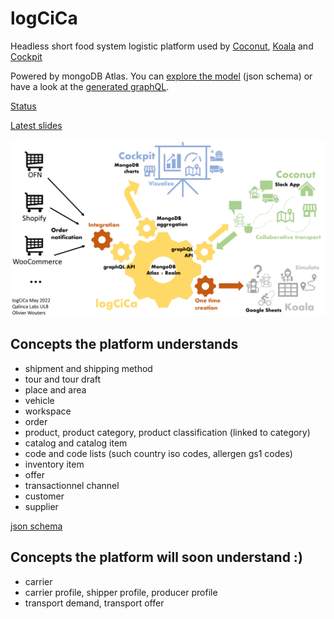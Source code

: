 # logCiCa

Headless short food system logistic platform used by [Coconut](https://github.com/qalincalabs/coconut), [Koala](https://github.com/qalincalabs/koala) and [Cockpit](https://github.com/qalincalabs/cockpit)

Powered by mongoDB Atlas. You can [explore the model](/data_sources/mongodb-atlas/logcica) (json schema) or have a look at the [generated graphQL](/logcica-schema.graphql).

[Status](https://docs.google.com/spreadsheets/d/1Hinnt_VSZFGCe-0SFNRxKkSsytXf2aDYnp6gYdiVJ0I/edit#gid=2147257119)

[Latest slides](/docs/logcica-comac-2022-06.pdf)

![platform schema](/docs/images/logcica-platform-schema-2022-05.png)

## Concepts the platform understands

* shipment and shipping method
* tour and tour draft
* place and area
* vehicle
* workspace
* order
* product, product category, product classification (linked to category)
* catalog and catalog item
* code and code lists (such country iso codes, allergen gs1 codes)
* inventory item
* offer
* transactionnel channel
* customer
* supplier

[json schema](https://github.com/qalincalabs/logcica/tree/main/data_sources/mongodb-atlas/logcica)

## Concepts the platform will soon understand :)

* carrier
* carrier profile, shipper profile, producer profile
* transport demand, transport offer


